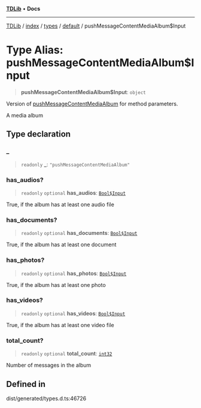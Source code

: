 [**TDLib**](../../../../../../README.md) • **Docs**

***

[TDLib](../../../../../../modules.md) / [index](../../../../../README.md) / [types](../../../README.md) / [default](../README.md) / pushMessageContentMediaAlbum$Input

# Type Alias: pushMessageContentMediaAlbum$Input

> **pushMessageContentMediaAlbum$Input**: `object`

Version of [pushMessageContentMediaAlbum](pushMessageContentMediaAlbum.md) for method parameters.

A media album

## Type declaration

### \_

> `readonly` **\_**: `"pushMessageContentMediaAlbum"`

### has\_audios?

> `readonly` `optional` **has\_audios**: [`Bool$Input`](Bool$Input.md)

True, if the album has at least one audio file

### has\_documents?

> `readonly` `optional` **has\_documents**: [`Bool$Input`](Bool$Input.md)

True, if the album has at least one document

### has\_photos?

> `readonly` `optional` **has\_photos**: [`Bool$Input`](Bool$Input.md)

True, if the album has at least one photo

### has\_videos?

> `readonly` `optional` **has\_videos**: [`Bool$Input`](Bool$Input.md)

True, if the album has at least one video file

### total\_count?

> `readonly` `optional` **total\_count**: [`int32`](int32.md)

Number of messages in the album

## Defined in

dist/generated/types.d.ts:46726

